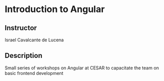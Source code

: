 # Introduction to Angular

## Instructor
Israel Cavalcante de Lucena

## Description

Small series of workshops on Angular at CESAR to capacitate the team on basic frontend development